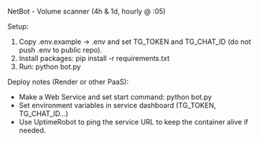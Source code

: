 NetBot - Volume scanner (4h & 1d, hourly @ :05)

Setup:
1. Copy .env.example -> .env and set TG_TOKEN and TG_CHAT_ID (do not push .env to public repo).
2. Install packages: pip install -r requirements.txt
3. Run: python bot.py

Deploy notes (Render or other PaaS):
- Make a Web Service and set start command: python bot.py
- Set environment variables in service dashboard (TG_TOKEN, TG_CHAT_ID...)
- Use UptimeRobot to ping the service URL to keep the container alive if needed.
